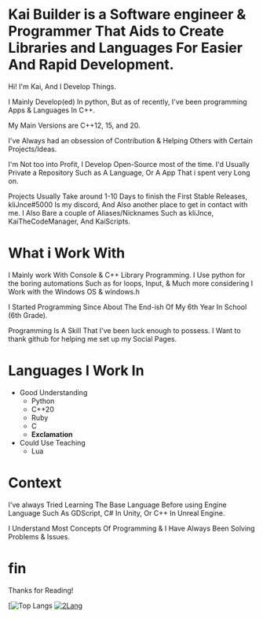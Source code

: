 # Kai Builder is a Software engineer & Programmer That Aids to Create Libraries and Languages For Easier And Rapid Development.
Hi! I'm Kai, And I Develop Things.

I Mainly Develop(ed) In python, But as of recently, I've been programming Apps & Languages In C++.

My Main Versions are C++12, 15, and 20.

I've Always had an obsession of Contribution & Helping Others with Certain Projects/Ideas.

I'm Not too into Profit, I Develop Open-Source most of the time. I'd Usually Private a Repository Such as A Language, Or A App That i spent very Long on. 

Projects Usually Take around 1-10 Days to finish the First Stable Releases, kliJnce#5000 Is my discord, And Also another place to get in contact with me.
I Also Bare a couple of Aliases/Nicknames Such as kliJnce, KaiTheCodeManager, And KaiScripts.

# What i Work With
I Mainly work With Console & C++ Library Programming. I Use python for the boring automations Such as for loops, Input, & Much more considering I Work with the Windows OS & windows.h

I Started Programming Since About The End-ish Of My 6th Year In School (6th Grade).

Programming Is A Skill That I've been luck enough to possess. I Want to thank github for helping me set up my Social Pages.

# Languages I Work In
- Good Understanding
  - Python
  - C++20
  - Ruby
   - C
  - **Exclamation**
- Could Use Teaching
   - Lua
   
# Context
I've always Tried Learning The Base Language Before using Engine Language Such As GDScript, C# In Unity, Or C++ In Unreal Engine. 

I Understand Most Concepts Of Programming & I Have Always Been Solving Problems & Issues.

# fin
Thanks for Reading!

[![Top Langs](https://github-readme-stats.vercel.app/api/top-langs/?username=kai-builder)
[![2Lang](https://github-readme-stats.vercel.app/api/top-langs/?username=kai-builder&layout=compact)](https://github.com/anuraghazra/github-readme-stats)
